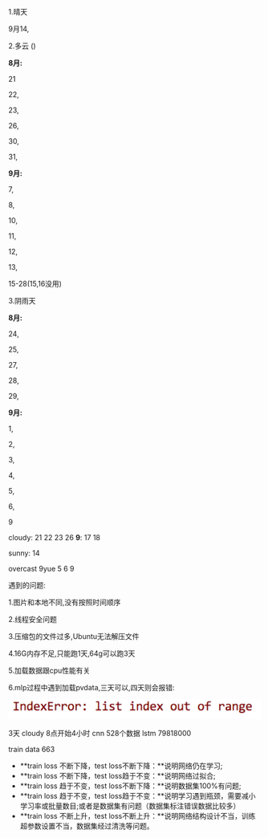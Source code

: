 1.晴天

9月14,



2.多云   ()

**8月:**

21

22,

23,

26,

30,

31,

**9月:**

7,

8,

10,

11,

12,

13,

15-28(15,16没用)







3.阴雨天

**8月:**

24,

25,

27,

28,

29,

**9月:**

1,

2,

3,

4,

5,

6,

9







cloudy: 21 22 23 26       **9**: 17 18

sunny:  14

overcast 9yue 5 6 9

 

遇到的问题:

1.图片和本地不同,没有按照时间顺序

2.线程安全问题

3.压缩包的文件过多,Ubuntu无法解压文件

4.16G内存不足,只能跑1天,64g可以跑3天

5.加载数据跟cpu性能有关

6.mlp过程中遇到加载pvdata,三天可以,四天则会报错:

![image-20191217225501702](assets/image-20191217225501702.png)





3天 cloudy 8点开始4小时 cnn 528个数据  lstm 79818000



train data 663 





- **train loss 不断下降，test loss不断下降：**说明网络仍在学习;
- **train loss 不断下降，test loss趋于不变：**说明网络过拟合;
- **train loss 趋于不变，test loss不断下降：**说明数据集100%有问题;
- **train loss 趋于不变，test loss趋于不变：**说明学习遇到瓶颈，需要减小学习率或批量数目;或者是数据集有问题（数据集标注错误数据比较多）
- **train loss 不断上升，test loss不断上升：**说明网络结构设计不当，训练超参数设置不当，数据集经过清洗等问题。

